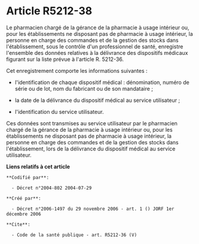 # Article R5212-38

Le pharmacien chargé de la gérance de la pharmacie à usage intérieur ou, pour les établissements ne disposant pas de
pharmacie à usage intérieur, la personne en charge des commandes et de la gestion des stocks dans l'établissement, sous le
contrôle d'un professionnel de santé, enregistre l'ensemble des données relatives à la délivrance des dispositifs médicaux
figurant sur la liste prévue à l'article R. 5212-36. 

Cet enregistrement comporte les informations suivantes :

- l'identification de chaque dispositif médical : dénomination, numéro de série ou de lot, nom du fabricant ou de son
mandataire ;

- la date de la délivrance du dispositif médical au service utilisateur ;

- l'identification du service utilisateur. 

Ces données sont transmises au service utilisateur par le pharmacien chargé de la gérance de la pharmacie à usage intérieur
ou, pour les établissements ne disposant pas de pharmacie à usage intérieur, la personne en charge des commandes et de la
gestion des stocks dans l'établissement, lors de la délivrance du dispositif médical au service utilisateur.

**Liens relatifs à cet article**

	**Codifié par**:

	  - Décret n°2004-802 2004-07-29

	**Créé par**:

	  - Décret n°2006-1497 du 29 novembre 2006 - art. 1 () JORF 1er décembre 2006

	**Cite**:

	  - Code de la santé publique - art. R5212-36 (V)
